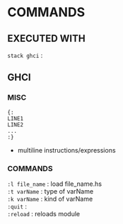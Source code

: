 # COMMANDS  

## EXECUTED WITH
`stack ghci` : 

## GHCI
### MISC
```
{:
LINE1
LINE2
...
:}
```
*	multiline instructions/expressions  

### COMMANDS
`:l file_name` : load file_name.hs   
`:t varName` : type of varName   
`:k varName` : kind of varName   
`:quit` :   
`:reload` : reloads module   
  
  
  